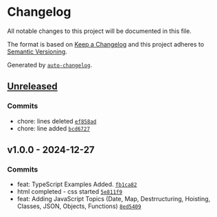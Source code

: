 # Changelog

All notable changes to this project will be documented in this file.

The format is based on [Keep a Changelog](https://keepachangelog.com/en/1.0.0/)
and this project adheres to [Semantic Versioning](https://semver.org/spec/v2.0.0.html).

Generated by [`auto-changelog`](https://github.com/CookPete/auto-changelog).

## [Unreleased](https://github.com/arpan-maruti/Training/compare/v1.0.0...HEAD)

### Commits

- chore: lines deleted [`ef858ad`](https://github.com/arpan-maruti/Training/commit/ef858ad8da2d8d08dc37e41a718e4bc6be57f25c)
- chore: line added [`bcd6727`](https://github.com/arpan-maruti/Training/commit/bcd67274cd6dabd306b3c32b96898106df99026d)

## v1.0.0 - 2024-12-27

### Commits

- feat: TypeScript Examples Added. [`fb1ca82`](https://github.com/arpan-maruti/Training/commit/fb1ca821906dd4219468a9aeeefb3b159967ada4)
- html completed - css started [`5e811f9`](https://github.com/arpan-maruti/Training/commit/5e811f93df006e13012f7a2a15c0fc5f744dd6b2)
- feat: Adding JavaScript Topics (Date, Map, Destrructuring, Hoisting, Classes, JSON, Objects, Functions) [`8ed5409`](https://github.com/arpan-maruti/Training/commit/8ed5409dea865413b32589ac1a815ac2dc06ff42)
